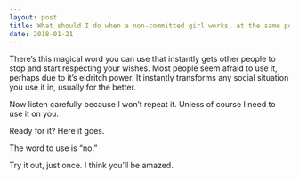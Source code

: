 ```yaml
---
layout: post
title: What should I do when a non-committed girl works, at the same post, salary, and company as me, expects that I pay every time we are on a date?
date: 2018-01-21
---
```


<p>There’s this magical word you can use that instantly gets other people to stop and start respecting your wishes. Most people seem afraid to use it, perhaps due to it’s eldritch power. It instantly transforms any social situation you use it in, usually for the better.</p><p>Now listen carefully because I won’t repeat it. Unless of course I need to use it on you.</p><p>Ready for it? Here it goes.</p><p>The word to use is “no.”</p><p>Try it out, just once. I think you’ll be amazed.</p>

